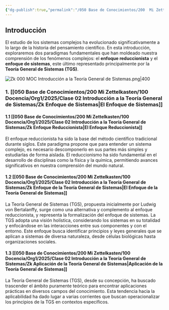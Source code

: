```yaml
---
{"dg-publish":true,"permalink":"/050 Base de Conocimientos/200  Mi Zettelkasten/100 Docencia/Org1/2025/Clase 02 Introducción a la Teoría General de Sistemas/Zk 000 MOC Introducción a la Teoría General de Sistemas/","title":"Introducción a la Teoría General de Sistemas (MOC)","tags":["clase"]}
---
```


## Introducción

El estudio de los sistemas complejos ha evolucionado significativamente a lo largo de la historia del pensamiento científico. En esta introducción, exploraremos dos paradigmas fundamentales que han moldeado nuestra comprensión de los fenómenos complejos: el **enfoque reduccionista** y el **enfoque de sistemas**, este último representado principalmente por la **Teoría General de Sistemas (TGS)**.

![Zk 000 MOC Introducción a la Teoría General de Sistemas.png|400](/img/user/050%20Base%20de%20Conocimientos/200%20%20Mi%20Zettelkasten/100%20Docencia/Org1/2025/Clase%2002%20Introducci%C3%B3n%20a%20la%20Teor%C3%ADa%20General%20de%20Sistemas/000%20Adjuntos/Zk%20000%20MOC%20Introducci%C3%B3n%20a%20la%20Teor%C3%ADa%20General%20de%20Sistemas.png)

### 1. [[050 Base de Conocimientos/200  Mi Zettelkasten/100 Docencia/Org1/2025/Clase 02 Introducción a la Teoría General de Sistemas/Zk Enfoque de Sistemas\|El Enfoque de Sistemas]]

#### 1.1 [[050 Base de Conocimientos/200  Mi Zettelkasten/100 Docencia/Org1/2025/Clase 02 Introducción a la Teoría General de Sistemas/Zk Enfoque Reduccionista\|El Enfoque Reduccionista]]
El enfoque reduccionista ha sido la base del método científico tradicional durante siglos. Este paradigma propone que para entender un sistema complejo, es necesario descomponerlo en sus partes más simples y estudiarlas de forma aislada. El reduccionismo ha sido fundamental en el desarrollo de disciplinas como la física y la química, permitiendo avances significativos en nuestra comprensión del mundo natural.

#### 1.2 [[050 Base de Conocimientos/200  Mi Zettelkasten/100 Docencia/Org1/2025/Clase 02 Introducción a la Teoría General de Sistemas/Zk Enfoque de la Teoría General de Sistemas\|El Enfoque de la Teoría General de Sistemas]]
La Teoría General de Sistemas (TGS), propuesta inicialmente por Ludwig von Bertalanffy, surge como una alternativa y complemento al enfoque reduccionista, y representa la formalización del enfoque de sistemas. La TGS adopta una visión holística, considerando los sistemas en su totalidad y enfocándose en las interacciones entre sus componentes y con el entorno. Este enfoque busca identificar principios y leyes generales que se aplican a sistemas de diversa naturaleza, desde células biológicas hasta organizaciones sociales.

#### 1.3 [[050 Base de Conocimientos/200  Mi Zettelkasten/100 Docencia/Org1/2025/Clase 02 Introducción a la Teoría General de Sistemas/Zk Aplicación de la Teoría General de Sistemas\|Aplicación de la Teoría General de Sistemas]]
La Teoría General de Sistemas (TGS), desde su concepción, ha buscado trascender el ámbito puramente teórico para encontrar aplicaciones prácticas en diversos campos del conocimiento. Esta tendencia hacia la aplicabilidad ha dado lugar a varias corrientes que buscan operacionalizar los principios de la TGS en contextos específicos.

